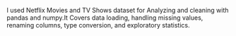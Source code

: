 I used Netflix Movies and TV Shows dataset for Analyzing and cleaning with pandas and numpy.It Covers data loading, handling missing values, renaming columns, type conversion, and exploratory statistics.
